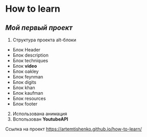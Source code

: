 # How to learn

## _Мой первый проект_
1. Структура проекта alt-блоки
* Блок Header
* Блок description
* Блок techniques
* Блок **video**
* Блок oakley
* Блок feynman
* Блок digits
* Блок khan
* Блок kaufman
* Блок resources
* Блок footer
2. Использована анимация
3. Bспользован  __YoutubeAPI__

Ссылка на проект https://artemtishenko.github.io/how-to-learn/
